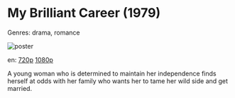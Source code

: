 # My Brilliant Career (1979)

Genres: drama, romance

![poster](http://image.tmdb.org/t/p/w500/tCc7mK1Kz6yvcmlTCDfFfBfLvKa.jpg)

en:
  [720p](magnet:?xt=urn:btih:F41B1161A34308BDB511472CC67F918F6B00A68E&tr=udp://glotorrents.pw:6969/announce&tr=udp://tracker.opentrackr.org:1337/announce&tr=udp://torrent.gresille.org:80/announce&tr=udp://tracker.openbittorrent.com:80&tr=udp://tracker.coppersurfer.tk:6969&tr=udp://tracker.leechers-paradise.org:6969&tr=udp://p4p.arenabg.ch:1337&tr=udp://tracker.internetwarriors.net:1337)
  [1080p](magnet:?xt=urn:btih:063037DBA8EB6B618C850747CEE565CEA923769D&tr=udp://glotorrents.pw:6969/announce&tr=udp://tracker.opentrackr.org:1337/announce&tr=udp://torrent.gresille.org:80/announce&tr=udp://tracker.openbittorrent.com:80&tr=udp://tracker.coppersurfer.tk:6969&tr=udp://tracker.leechers-paradise.org:6969&tr=udp://p4p.arenabg.ch:1337&tr=udp://tracker.internetwarriors.net:1337)
  


A young woman who is determined to maintain her independence finds herself at odds with her family who wants her to tame her wild side and get married.